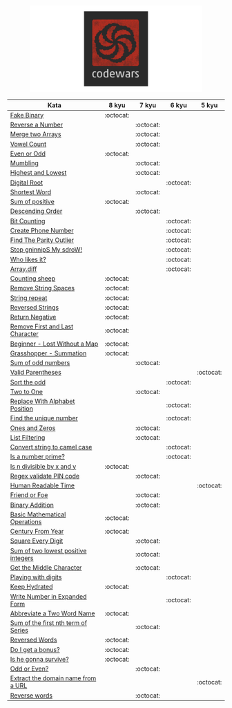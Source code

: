 <p align="center">
<img src="icon.png" width="400" height="200" center="true" />
</p>



| Kata | 8 kyu | 7 kyu | 6 kyu | 5 kyu | 
| ----------|:----------:|:----------:|:----------:|:----------:|
| [Fake Binary](https://github.com/ask-xl/JS-Codewars/blob/main/8-kyu/Fake_Binary.js)|:octocat:|
| [Reverse a Number](https://github.com/ask-xl/JS-Codewars/blob/main/7-kyu/Reverse_a_Number.js)||:octocat:|
| [Merge two Arrays](https://github.com/ask-xl/JS-Codewars/blob/main/7-kyu/merge_two_arrays.js)||:octocat:|
| [Vowel Count](https://github.com/ask-xl/JS-Codewars/blob/main/7-kyu/Vowel_Count.js)||:octocat:|
| [Even or Odd](https://github.com/ask-xl/JS-Codewars/blob/main/8-kyu/Even_or_Odd.js)|:octocat:|
| [Mumbling](https://github.com/ask-xl/JS-Codewars/blob/main/7-kyu/Mumbling.js)||:octocat:|
| [Highest and Lowest](https://github.com/ask-xl/JS-Codewars/blob/main/7-kyu/Highest_and_Lowest.js)||:octocat:|
| [Digital Root](https://github.com/ask-xl/JS-Codewars/blob/main/6-kyu/Digital_Root.js)|||:octocat:|
| [Shortest Word](https://github.com/ask-xl/JS-Codewars/blob/main/7-kyu/Shortest_Word.js)||:octocat:|
| [Sum of positive](https://github.com/ask-xl/JS-Codewars/blob/main/8-kyu/Sum_of_positive.js)|:octocat:|
| [Descending Order](https://github.com/ask-xl/JS-Codewars/blob/main/7-kyu/Descending_Order.js)||:octocat:|
| [Bit Counting](https://github.com/ask-xl/JS-Codewars/blob/main/6-kyu/Bit_Counting.js)|||:octocat:|
| [Create Phone Number](https://github.com/ask-xl/JS-Codewars/blob/main/6-kyu/Create_Phone_Number.js)|||:octocat:|
| [Find The Parity Outlier](https://github.com/ask-xl/JS-Codewars/blob/main/6-kyu/Find_The_Parity_Outlier.js)|||:octocat:|
| [Stop gninnipS My sdroW!](https://github.com/ask-xl/JS-Codewars/blob/main/6-kyu/Stop_gninnipS_My_sdroW!.js)|||:octocat:|
| [Who likes it?](https://github.com/ask-xl/JS-Codewars/blob/main/6-kyu/Who_likes_it.js)|||:octocat:|
| [Array.diff](https://github.com/ask-xl/JS-Codewars/blob/main/6-kyu/Arraydiff.js)|||:octocat:|
| [Counting sheep](https://github.com/ask-xl/JS-Codewars/blob/main/8-kyu/Counting_sheep.js)|:octocat:|
| [Remove String Spaces](https://github.com/ask-xl/JS-Codewars/blob/main/8-kyu/Remove_String_Spaces.js)|:octocat:|
| [String repeat](https://github.com/ask-xl/JS-Codewars/blob/main/8-kyu/String_repeat.js)|:octocat:|
| [Reversed Strings](https://github.com/ask-xl/JS-Codewars/blob/main/8-kyu/Reversed_Strings.js)|:octocat:|
| [Return Negative](https://github.com/ask-xl/JS-Codewars/blob/main/8-kyu/Return_Negative.js)|:octocat:|
| [Remove First and Last Character](https://github.com/ask-xl/JS-Codewars/blob/main/8-kyu/Remove_First_and_Last_Character.js)|:octocat:|
| [Beginner - Lost Without a Map](https://github.com/ask-xl/JS-Codewars/blob/main/8-kyu/Beginner-LostWithoutaMap.js)|:octocat:|
| [Grasshopper - Summation](https://github.com/ask-xl/JS-Codewars/blob/main/8-kyu/Grasshopper-Summation.js)|:octocat:|
| [Sum of odd numbers](https://github.com/ask-xl/JS-Codewars/blob/main/7-kyu/Sum_of_odd_numbers.js)||:octocat:|
| [Valid Parentheses](https://github.com/ask-xl/JS-Codewars/blob/main/5-kyu/Valid_Parentheses.js)||||:octocat:|
| [Sort the odd](https://github.com/ask-xl/JS-Codewars/blob/main/6-kyu/Sort_the_odd.js)|||:octocat:|
| [Two to One](https://github.com/ask-xl/JS-Codewars/blob/main/7-kyu/Two_to_One.js)||:octocat:|
| [Replace With Alphabet Position](https://github.com/ask-xl/JS-Codewars/blob/main/6-kyu/Replace_With_Alphabet_Position.js)|||:octocat:|
| [Find the unique number](https://github.com/ask-xl/JS-Codewars/blob/main/6-kyu/Find_the_unique_number.js)|||:octocat:|
| [Ones and Zeros](https://github.com/ask-xl/JS-Codewars/blob/main/7-kyu/Ones_and_Zeros.js)||:octocat:|
| [List Filtering](https://github.com/ask-xl/JS-Codewars/blob/main/7-kyu/List_Filtering.js)||:octocat:|
| [Convert string to camel case](https://github.com/ask-xl/JS-Codewars/blob/main/6-kyu/Convert_string_to_camel_case.js)|||:octocat:|
| [Is a number prime?](https://github.com/ask-xl/JS-Codewars/blob/main/6-kyu/Is_a_number_prime.js)|||:octocat:|
| [Is n divisible by x and y](https://github.com/ask-xl/JS-Codewars/blob/main/8-kyu/Is_n_divisible_by_x_and_y.js)|:octocat:|
| [Regex validate PIN code](https://github.com/ask-xl/JS-Codewars/blob/main/7-kyu/Regex_validate_PIN_code.js)||:octocat:|
| [Human Readable Time](https://github.com/ask-xl/JS-Codewars/blob/main/5-kyu/Human_Readable_Time.js)||||:octocat:|
| [Friend or Foe](https://github.com/ask-xl/JS-Codewars/blob/main/7-kyu/Friend_or_Foe.js)||:octocat:|
| [Binary Addition](https://github.com/ask-xl/JS-Codewars/blob/main/7-kyu/Binary_Addition.js)||:octocat:|
| [Basic Mathematical Operations](https://github.com/ask-xl/JS-Codewars/blob/main/8-kyu/Basic_Mathematical_Operations.js)|:octocat:|
| [Century From Year](https://github.com/ask-xl/JS-Codewars/blob/main/8-kyu/Century_From_Year.js)|:octocat:|
| [Square Every Digit](https://github.com/ask-xl/JS-Codewars/blob/main/7-kyu/Square_Every_Digit.js)||:octocat:|
| [Sum of two lowest positive integers](https://github.com/ask-xl/JS-Codewars/blob/main/7-kyu/Sum_of_two_lowest_positive_integers.js)||:octocat:|
| [Get the Middle Character](https://github.com/ask-xl/JS-Codewars/blob/main/7-kyu/Get_the_Middle_Character.js)||:octocat:|
| [Playing with digits](https://github.com/ask-xl/JS-Codewars/blob/main/6-kyu/Playing_with_digits.js)|||:octocat:|
| [Keep Hydrated](https://github.com/ask-xl/JS-Codewars/blob/main/8-kyu/Keep_Hydrated.js)|:octocat:|
| [Write Number in Expanded Form](https://github.com/ask-xl/JS-Codewars/blob/main/6-kyu/Write_Number_in_Expanded_Form.js)|||:octocat:|
| [Abbreviate a Two Word Name](https://github.com/ask-xl/JS-Codewars/blob/main/8-kyu/Abbreviate_a_Two_Word_Name.js)|:octocat:|
| [Sum of the first nth term of Series](https://github.com/ask-xl/JS-Codewars/blob/main/7-kyu/Sum_of_the_first_nth_term_of_Series.js)||:octocat:|
| [Reversed Words](https://github.com/ask-xl/JS-Codewars/blob/main/8-kyu/Reversed_Words.js)|:octocat:|
| [Do I get a bonus?](https://github.com/ask-xl/JS-Codewars/blob/main/8-kyu/Do_I_get_a_bonus.js)|:octocat:|
| [Is he gonna survive?](https://github.com/ask-xl/JS-Codewars/blob/main/8-kyu/Is_he_gonna_survive.js)|:octocat:|
| [Odd or Even?](https://github.com/ask-xl/JS-Codewars/blob/main/7-kyu/Odd_or_Even.js)||:octocat:|
| [Extract the domain name from a URL](https://github.com/ask-xl/JS-Codewars/blob/main/5-kyu/Extract_the_domain_name_from_a_URL.js)||||:octocat:|
| [Reverse words](https://github.com/ask-xl/JS-Codewars/blob/main/7-kyu/Reverse_words.js)||:octocat:|














